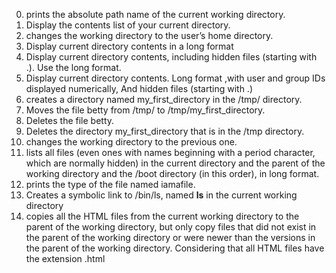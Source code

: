 0. prints the absolute path name of the current working directory.
1. Display the contents list of your current directory.
2. changes the working directory to the user’s home directory.
3. Display current directory contents in a long format
4. Display current directory contents, including hidden files (starting with .). Use the long format.
5. Display current directory contents. Long format ,with user and group IDs displayed numerically, And hidden files (starting with .)
6. creates a directory named my_first_directory in the /tmp/ directory.
7. Moves the file betty from /tmp/ to /tmp/my_first_directory.
8. Deletes the file betty.
9. Deletes the directory my_first_directory that is in the /tmp directory.
10. changes the working directory to the previous one.
11. lists all files (even ones with names beginning with a period character, which are normally hidden) in the current directory and the parent of the working directory and the /boot directory (in this order), in long format.
12. prints the type of the file named iamafile.
13. Creates a symbolic link to /bin/ls, named __ls__ in the current working directory
14. copies all the HTML files from the current working directory to the parent of the working directory, but only copy files that did not exist in the parent of the working directory or were newer than the versions in the parent of the working directory. Considering that all HTML files have the extension .html
